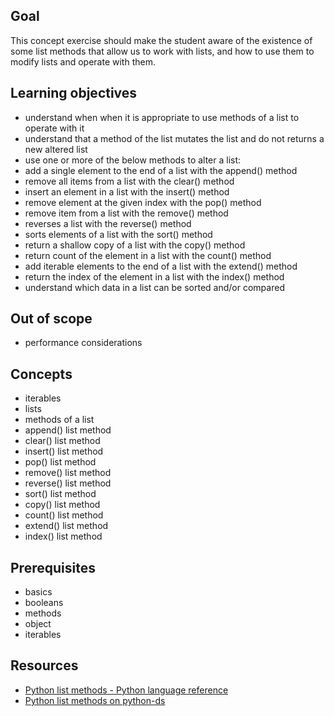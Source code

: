 ## Goal

This concept exercise should make the student aware of the existence of some list methods that allow us to work with lists, and how to use them to modify lists and operate with them.

## Learning objectives

- understand when when it is appropriate to use methods of a list to operate with it
- understand that a method of the list mutates the list and do not returns a new altered list
- use one or more of the below methods to alter a list:
- add a single element to the end of a list with the append() method
- remove all items from a list with the clear() method
- insert an element in a list with the insert() method
- remove element at the given index with the pop() method
- remove item from a list with the remove() method
- reverses a list with the reverse() method
- sorts elements of a list with the sort() method
- return a shallow copy of a list with the copy() method
- return count of the element in a list with the count() method
- add iterable elements to the end of a list with the extend() method
- return the index of the element in a list with the index() method
- understand which data in a list can be sorted and/or compared

## Out of scope

- performance considerations

## Concepts

- iterables
- lists
- methods of a list
- append() list method
- clear() list method
- insert() list method
- pop() list method
- remove() list method
- reverse() list method
- sort() list method
- copy() list method
- count() list method
- extend() list method
- index() list method

## Prerequisites

- basics
- booleans
- methods
- object
- iterables

## Resources

- [Python list methods - Python language reference](https://docs.python.org/3/tutorial/datastructures.html#more-on-lists)
- [Python list methods on python-ds](http://www.python-ds.com/python-3-list-methods)
